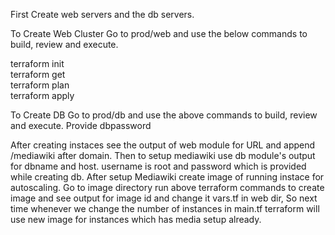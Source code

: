 First Create web servers and the db servers.

To Create Web Cluster
Go to prod/web and use the below commands to build, review and execute.

terraform init <br/>
terraform get <br/>
terraform plan <br/>
terraform apply <br/>

To Create DB
Go to prod/db and use the above commands to build, review and execute. Provide dbpassword

After creating instaces see the output of web module for URL and append /mediawiki after domain.
Then to setup mediawiki use db module's output for dbname and host. username is root and password which is provided while creating db.
After setup Mediawiki create image of running instace for autoscaling. Go to image directory run above terraform commands to create image and see output for image id and change it vars.tf in web dir, So next time whenever we change the number of instances in main.tf terraform will use new image for instances which has media setup already.
